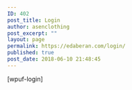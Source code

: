 ```yaml
---
ID: 402
post_title: Login
author: asenclothing
post_excerpt: ""
layout: page
permalink: https://edaberan.com/login/
published: true
post_date: 2018-06-10 21:48:45
---
```

[wpuf-login]